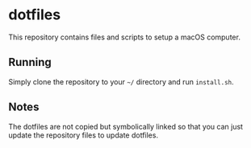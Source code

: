 # dotfiles

This repository contains files and scripts to setup a macOS computer.

## Running

Simply clone the repository to your `~/` directory and run `install.sh`.

## Notes

The dotfiles are not copied but symbolically linked so that you can just update the repository files to update dotfiles.
